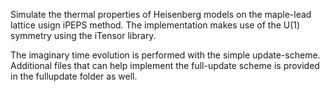 Simulate the thermal properties of Heisenberg models on the maple-lead lattice usign iPEPS method. The implementation makes use of the U(1) symmetry using the iTensor library.

The imaginary time evolution is performed with the simple update-scheme. Additional files that can help implement the full-update scheme is provided in the fullupdate folder as well.

